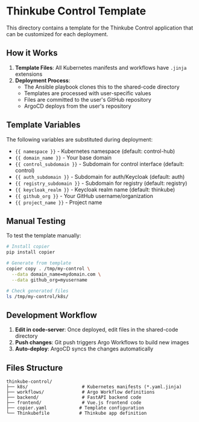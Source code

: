 # Thinkube Control Template

This directory contains a template for the Thinkube Control application that can be customized for each deployment.

## How it Works

1. **Template Files**: All Kubernetes manifests and workflows have `.jinja` extensions
2. **Deployment Process**:
   - The Ansible playbook clones this to the shared-code directory
   - Templates are processed with user-specific values
   - Files are committed to the user's GitHub repository
   - ArgoCD deploys from the user's repository

## Template Variables

The following variables are substituted during deployment:

- `{{ namespace }}` - Kubernetes namespace (default: control-hub)
- `{{ domain_name }}` - Your base domain
- `{{ control_subdomain }}` - Subdomain for control interface (default: control)
- `{{ auth_subdomain }}` - Subdomain for auth/Keycloak (default: auth)
- `{{ registry_subdomain }}` - Subdomain for registry (default: registry)
- `{{ keycloak_realm }}` - Keycloak realm name (default: thinkube)
- `{{ github_org }}` - Your GitHub username/organization
- `{{ project_name }}` - Project name

## Manual Testing

To test the template manually:

```bash
# Install copier
pip install copier

# Generate from template
copier copy . /tmp/my-control \
  --data domain_name=mydomain.com \
  --data github_org=myusername

# Check generated files
ls /tmp/my-control/k8s/
```

## Development Workflow

1. **Edit in code-server**: Once deployed, edit files in the shared-code directory
2. **Push changes**: Git push triggers Argo Workflows to build new images
3. **Auto-deploy**: ArgoCD syncs the changes automatically

## Files Structure

```
thinkube-control/
├── k8s/                    # Kubernetes manifests (*.yaml.jinja)
├── workflows/              # Argo Workflow definitions  
├── backend/                # FastAPI backend code
├── frontend/               # Vue.js frontend code
├── copier.yaml            # Template configuration
└── Thinkubefile           # Thinkube app definition
```